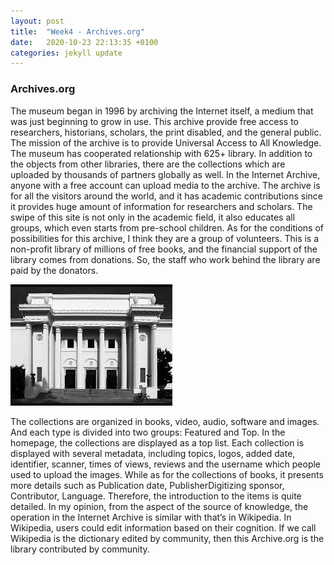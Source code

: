 ```yaml
---
layout: post
title:  "Week4 - Archives.org"
date:   2020-10-23 22:13:35 +0100
categories: jekyll update
---
```


### Archives.org

The museum began in 1996 by archiving the Internet itself, a medium that was just beginning to grow in use. This archive provide free access to researchers, historians, scholars, the print disabled, and the general public. The mission of the archive is to provide Universal Access to All Knowledge. The museum has cooperated relationship with 625+ library. In addition to the objects from other libraries, there are the collections which are uploaded by thousands of partners globally as well. In the Internet Archive, anyone with a free account can upload media to the archive. The archive is for all the visitors around the world, and it has academic contributions since it provides huge amount of information for researchers and scholars. The swipe of this site is not only in the academic field, it also educates all groups, which even starts from pre-school children. As for the conditions of possibilities for this archive, I think they are a group of volunteers. This is a non-profit library of millions of free books, and the financial support of the library comes from donations. So, the staff who work behind the library are paid by the donators.  
  
![the image of archive museum](/media-posts/Archive.jpeg)

The collections are organized in books, video, audio, software and images. And each type is divided into two groups: Featured and Top. In the homepage, the collections are displayed as a top list. Each collection is displayed with several metadata, including topics, logos, added date, identifier, scanner, times of views, reviews and the username which people used to upload the images. While as for the collections of books, it presents more details such as Publication date, PublisherDigitizing sponsor, Contributor, Language. Therefore, the introduction to the items is quite detailed. In my opinion, from the aspect of  the source of knowledge, the operation in the Internet Archive is similar with that’s in Wikipedia. In Wikipedia, users could edit information based on their cognition. If we call Wikipedia is the dictionary edited by community, then this Archive.org is the library contributed by community.


